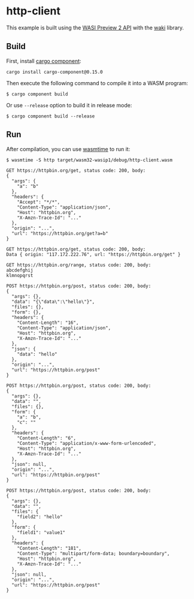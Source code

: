 # http-client

This example is built using the [WASI Preview 2 API](https://github.com/WebAssembly/wasi-http)
with the [waki](https://github.com/wacker-dev/waki) library.

## Build

First, install [cargo component](https://github.com/bytecodealliance/cargo-component):

```
cargo install cargo-component@0.15.0
```

Then execute the following command to compile it into a WASM program:

```
$ cargo component build
```

Or use `--release` option to build it in release mode:

```
$ cargo component build --release
```

## Run

After compilation, you can use [wasmtime](https://github.com/bytecodealliance/wasmtime) to run it:

```
$ wasmtime -S http target/wasm32-wasip1/debug/http-client.wasm

GET https://httpbin.org/get, status code: 200, body:
{
  "args": {
    "a": "b"
  },
  "headers": {
    "Accept": "*/*",
    "Content-Type": "application/json",
    "Host": "httpbin.org",
    "X-Amzn-Trace-Id": "..."
  },
  "origin": "...",
  "url": "https://httpbin.org/get?a=b"
}

GET https://httpbin.org/get, status code: 200, body:
Data { origin: "117.172.222.76", url: "https://httpbin.org/get" }

GET https://httpbin.org/range, status code: 200, body:
abcdefghij
klmnopqrst

POST https://httpbin.org/post, status code: 200, body:
{
  "args": {},
  "data": "{\"data\":\"hello\"}",
  "files": {},
  "form": {},
  "headers": {
    "Content-Length": "16",
    "Content-Type": "application/json",
    "Host": "httpbin.org",
    "X-Amzn-Trace-Id": "..."
  },
  "json": {
    "data": "hello"
  },
  "origin": "...",
  "url": "https://httpbin.org/post"
}

POST https://httpbin.org/post, status code: 200, body:
{
  "args": {},
  "data": "",
  "files": {},
  "form": {
    "a": "b",
    "c": ""
  },
  "headers": {
    "Content-Length": "6",
    "Content-Type": "application/x-www-form-urlencoded",
    "Host": "httpbin.org",
    "X-Amzn-Trace-Id": "..."
  },
  "json": null,
  "origin": "...",
  "url": "https://httpbin.org/post"
}

POST https://httpbin.org/post, status code: 200, body:
{
  "args": {},
  "data": "",
  "files": {
    "field2": "hello"
  },
  "form": {
    "field1": "value1"
  },
  "headers": {
    "Content-Length": "181",
    "Content-Type": "multipart/form-data; boundary=boundary",
    "Host": "httpbin.org",
    "X-Amzn-Trace-Id": "..."
  },
  "json": null,
  "origin": "...",
  "url": "https://httpbin.org/post"
}
```
